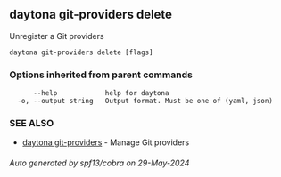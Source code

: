 ## daytona git-providers delete

Unregister a Git providers

```
daytona git-providers delete [flags]
```

### Options inherited from parent commands

```
      --help            help for daytona
  -o, --output string   Output format. Must be one of (yaml, json)
```

### SEE ALSO

* [daytona git-providers](daytona_git-providers.md)	 - Manage Git providers

###### Auto generated by spf13/cobra on 29-May-2024
